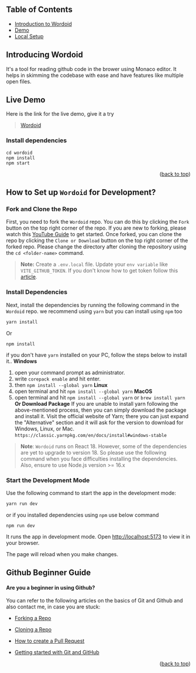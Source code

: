 ## Table of Contents
- [Introduction to Wordoid](#introducing-Wordoid)
- [Demo](#live-demo)
- [Local Setup](#how-to-set-up-Wordoid-for-development)

## Introducing Wordoid
It's a tool for reading github code in the brower using Monaco editor. It helps in skimming the codebase with ease and have features like multiple open files.
## Live Demo
Here is the link for the live demo, give it a try
> [Wordoid](https://wordoid-1.netlify.app/)

### Install dependencies
```
cd wordoid
npm install
npm start
```
<p align="right">(<a href="#top">back to top</a>)</p>
<!-- ------------------------------------------------------------------------------------------------------------------------------------------------------------- -->

## How to Set up `Wordoid` for Development?
###  Fork and Clone the Repo

First, you need to fork the `Wordoid` repo. You can do this by clicking the `Fork` button on the top right corner of the repo. If you are new to forking, please watch this [YouTube Guide](https://www.youtube.com/watch?v=h8suY-Osn8Q) to get started.
Once forked, you can clone the repo by clicking the `Clone or Download` button on the top right corner of the forked repo.
Please change the directory after cloning the repository using the `cd <folder-name>` command.

> **Note:** Create a `.env.local` file. Update your `env variable` like `VITE_GITHUB_TOKEN`. If you don't know how to get token follow this [article](https://docs.github.com/en/authentication/keeping-your-account-and-data-secure/managing-your-personal-access-tokens).
### Install Dependencies
Next, install the dependencies by running the following command in the `Wordoid` repo. we recommend using `yarn` but you can install using `npm` too
```bash
yarn install
```
Or
```
npm install
```
if you don't have `yarn` installed on your PC, follow the steps below to install it..
**Windows**
1. open your command prompt as administrator.
2. write `corepack enable` and hit enter.
3. then `npm install --global yarn`
**Linux**
1. open terminal and hit `npm install --global yarn`
**MacOS**
1. open terminal and hit `npm install --global yarn`
   or
   `brew install yarn`
**Or Download Package**
If you are unable to install yarn following the above-mentioned process, then you can simply download the package and install it. Visit the official website of Yarn; there you can just expand the "Alternative" section and it will ask for the version to download for Windows, Linux, or Mac.
`https://classic.yarnpkg.com/en/docs/install#windows-stable`
> **Note**: `Wordoid` runs on React 18. However, some of the dependencies are yet to upgrade to version 18. So please use the following command when you face difficulties installing the dependencies. Also, ensure to use Node.js version >= 16.x
### Start the Development Mode
Use the following command to start the app in the development mode:
```bash
yarn run dev
```
or if you installed dependencies using `npm` use below command
```
npm run dev
```
It runs the app in development mode. Open [http://localhost:5173](http://localhost:5173) to view it in your browser.

The page will reload when you make changes.

## Github Beginner Guide
#### Are you a beginner in using Github?

You can refer to the following articles on the basics of Git and Github and also contact me, in case you are stuck:
- [Forking a Repo](https://help.github.com/en/github/getting-started-with-github/fork-a-repo)
- [Cloning a Repo](https://help.github.com/en/desktop/contributing-to-projects/creating-an-issue-or-pull-request)
- [How to create a Pull Request](https://opensource.com/article/19/7/create-pull-request-github)
- [Getting started with Git and GitHub](https://towardsdatascience.com/getting-started-with-git-and-github-6fcd0f2d4ac6)
  


	 <p align="right">(<a href="#top">back to top</a>)</p>


<!-- ------------------------------------------------------------------------------------------------------------------------------------------------------------------ -->

